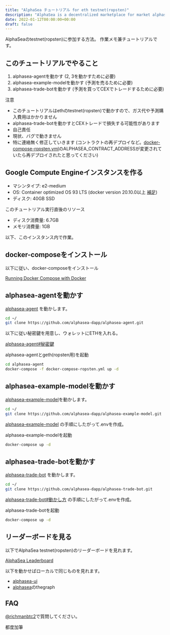 ```yaml
---
title: "AlphaSea チュートリアル for eth testnet(ropsten)"
description: "AlphaSea is a decentralized marketplace for market alphas."
date: 2022-01-12T00:00:00+00:00
draft: false
---
```


AlphaSeaのtestnet(ropsten)に参加する方法。
作業メモ兼チュートリアルです。

## このチュートリアルでやること

1. alphasea-agentを動かす (2, 3を動かすために必要)
2. alphasea-example-modelを動かす (予測を売るために必要)
3. alphasea-trade-botを動かす (予測を買ってCEXでトレードするために必要)

注意

- このチュートリアルはethのtestnet(ropsten)で動かすので、ガス代や予測購入費用はかかりません
- alphasea-trade-botを動かすとCEXトレードで損失する可能性があります
- 自己責任
- 現状、バグで動きません
- 特に連絡無く修正していきます (コントラクトの再デプロイなど。[docker-compose-ropsten.yml](https://github.com/alphasea-dapp/alphasea-agent/blob/master/docker-compose-ropsten.yml)のALPHASEA_CONTRACT_ADDRESSが変更されていたら再デプロイされたと思ってください)

## Google Compute Engineインスタンスを作る

- マシンタイプ: e2-medium
- OS: Container optimized OS 93 LTS (docker version 20.10.0以上 [補足](https://qiita.com/skobaken/items/03a8b9d0e443745862ac))
- ディスク: 40GB SSD

このチュートリアル実行直後のリソース

- ディスク消費量: 6.7GB
- メモリ消費量: 1GB

以下、このインスタンス内で作業。

## docker-composeをインストール

以下に従い、docker-composeをインストール

[Running Docker Compose with Docker](https://cloud.google.com/community/tutorials/docker-compose-on-container-optimized-os)

## alphasea-agentを動かす

[alphasea-agent](https://github.com/alphasea-dapp/alphasea-agent) を動かします。

```bash
cd ~/
git clone https://github.com/alphasea-dapp/alphasea-agent.git
```

以下に従い秘密鍵を用意し、ウォレットにETHを入れる。

[alphasea-agent#秘密鍵](https://github.com/alphasea-dapp/alphasea-agent#%E7%A7%98%E5%AF%86%E9%8D%B5%E3%82%92%E7%94%A8%E6%84%8F)

alphasea-agentとgeth(ropsten用)を起動

```bash
cd alphasea-agent
docker-compose -f docker-compose-ropsten.yml up -d
```

## alphasea-example-modelを動かす

[alphasea-example-model](https://github.com/alphasea-dapp/alphasea-example-model)を動かします。

```bash
cd ~/
git clone https://github.com/alphasea-dapp/alphasea-example-model.git
```

[alphasea-example-model](https://github.com/alphasea-dapp/alphasea-example-model) 
の手順にしたがって.envを作成。

alphasea-example-modelを起動

```bash
docker-compose up -d
```

## alphasea-trade-botを動かす

[alphasea-trade-bot](https://github.com/alphasea-dapp/alphasea-trade-bot) を動かします。

```bash
cd ~/
git clone https://github.com/alphasea-dapp/alphasea-trade-bot.git
```

[alphasea-trade-bot#動かし方](https://github.com/alphasea-dapp/alphasea-trade-bot#%E5%8B%95%E3%81%8B%E3%81%97%E6%96%B9)
の手順にしたがって.envを作成。

alphasea-trade-botを起動

```bash
docker-compose up -d
```

## リーダーボードを見る

以下でAlphaSea testnet(ropsten)のリーダーボードを見れます。

[AlphaSea Leaderboard](https://alphasea-app-ropsten.netlify.app/)

以下を動かせばローカルで同じものを見れます。

- [alphasea-ui](https://github.com/alphasea-dapp/alphasea-ui)
- [alphasea](https://github.com/alphasea-dapp/alphasea)のthegraph

## FAQ

[@richmanbtc2](https://twitter.com/richmanbtc2)で質問してください。

都度加筆
